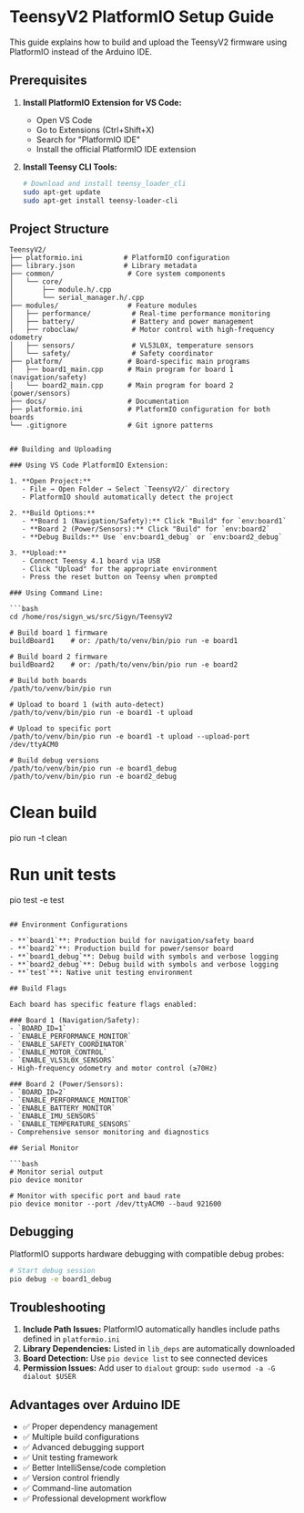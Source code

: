 # TeensyV2 PlatformIO Setup Guide

This guide explains how to build and upload the TeensyV2 firmware using PlatformIO instead of the Arduino IDE.

## Prerequisites

1. **Install PlatformIO Extension for VS Code:**
   - Open VS Code
   - Go to Extensions (Ctrl+Shift+X)
   - Search for "PlatformIO IDE"
   - Install the official PlatformIO IDE extension

2. **Install Teensy CLI Tools:**
   ```bash
   # Download and install teensy_loader_cli
   sudo apt-get update
   sudo apt-get install teensy-loader-cli
   ```

## Project Structure

```
TeensyV2/
├── platformio.ini          # PlatformIO configuration
├── library.json            # Library metadata
├── common/                  # Core system components
│   └── core/
│       ├── module.h/.cpp
│       └── serial_manager.h/.cpp
├── modules/                 # Feature modules
│   ├── performance/          # Real-time performance monitoring
│   ├── battery/              # Battery and power management
│   ├── roboclaw/             # Motor control with high-frequency odometry
│   ├── sensors/              # VL53L0X, temperature sensors
│   └── safety/               # Safety coordinator
├── platform/                # Board-specific main programs
│   ├── board1_main.cpp      # Main program for board 1 (navigation/safety)
│   └── board2_main.cpp      # Main program for board 2 (power/sensors)
├── docs/                    # Documentation
├── platformio.ini           # PlatformIO configuration for both boards
└── .gitignore               # Git ignore patterns
```
```

## Building and Uploading

### Using VS Code PlatformIO Extension:

1. **Open Project:**
   - File → Open Folder → Select `TeensyV2/` directory
   - PlatformIO should automatically detect the project

2. **Build Options:**
   - **Board 1 (Navigation/Safety):** Click "Build" for `env:board1`
   - **Board 2 (Power/Sensors):** Click "Build" for `env:board2`
   - **Debug Builds:** Use `env:board1_debug` or `env:board2_debug`

3. **Upload:**
   - Connect Teensy 4.1 board via USB
   - Click "Upload" for the appropriate environment
   - Press the reset button on Teensy when prompted

### Using Command Line:

```bash
cd /home/ros/sigyn_ws/src/Sigyn/TeensyV2

# Build board 1 firmware
buildBoard1    # or: /path/to/venv/bin/pio run -e board1

# Build board 2 firmware  
buildBoard2    # or: /path/to/venv/bin/pio run -e board2

# Build both boards
/path/to/venv/bin/pio run

# Upload to board 1 (with auto-detect)
/path/to/venv/bin/pio run -e board1 -t upload

# Upload to specific port
/path/to/venv/bin/pio run -e board1 -t upload --upload-port /dev/ttyACM0

# Build debug versions
/path/to/venv/bin/pio run -e board1_debug
/path/to/venv/bin/pio run -e board2_debug
```

# Clean build
pio run -t clean

# Run unit tests
pio test -e test
```

## Environment Configurations

- **`board1`**: Production build for navigation/safety board
- **`board2`**: Production build for power/sensor board  
- **`board1_debug`**: Debug build with symbols and verbose logging
- **`board2_debug`**: Debug build with symbols and verbose logging
- **`test`**: Native unit testing environment

## Build Flags

Each board has specific feature flags enabled:

### Board 1 (Navigation/Safety):
- `BOARD_ID=1`
- `ENABLE_PERFORMANCE_MONITOR`
- `ENABLE_SAFETY_COORDINATOR`
- `ENABLE_MOTOR_CONTROL`
- `ENABLE_VL53L0X_SENSORS`
- High-frequency odometry and motor control (≥70Hz)

### Board 2 (Power/Sensors):
- `BOARD_ID=2`
- `ENABLE_PERFORMANCE_MONITOR`
- `ENABLE_BATTERY_MONITOR`
- `ENABLE_IMU_SENSORS`
- `ENABLE_TEMPERATURE_SENSORS`
- Comprehensive sensor monitoring and diagnostics

## Serial Monitor

```bash
# Monitor serial output
pio device monitor

# Monitor with specific port and baud rate
pio device monitor --port /dev/ttyACM0 --baud 921600
```

## Debugging

PlatformIO supports hardware debugging with compatible debug probes:

```bash
# Start debug session
pio debug -e board1_debug
```

## Troubleshooting

1. **Include Path Issues:** PlatformIO automatically handles include paths defined in `platformio.ini`
2. **Library Dependencies:** Listed in `lib_deps` are automatically downloaded
3. **Board Detection:** Use `pio device list` to see connected devices
4. **Permission Issues:** Add user to `dialout` group: `sudo usermod -a -G dialout $USER`

## Advantages over Arduino IDE

- ✅ Proper dependency management
- ✅ Multiple build configurations
- ✅ Advanced debugging support
- ✅ Unit testing framework
- ✅ Better IntelliSense/code completion
- ✅ Version control friendly
- ✅ Command-line automation
- ✅ Professional development workflow
